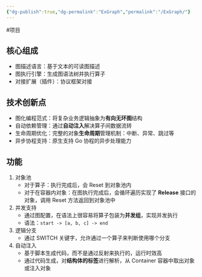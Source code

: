 ```yaml
---
{"dg-publish":true,"dg-permalink":"ExGraph","permalink":"/ExGraph/"}
---
```



#项目 

## 核心组成

- 图描述语言：基于文本的可读图描述
- 图执行引擎：生成图语法树并执行算子
- 对接扩展（插件）：协议框架对接

## 技术创新点

- 图化编程范式：将复杂业务逻辑抽象为**有向无环图**结构
- 自动依赖管理：通过**自动注入**解决算子间数据流转
- 生命周期优化：完整的对象**生命周期**管理机制：中断、异常、跳过等
- 异步协程支持：原生支持 Go 协程的异步处理能力

## 功能

1. 对象池
	- 对于算子：执行完成后，会 Reset 到对象池内
	- 对于在容器内对象：在图执行完成后，会循环遍历实现了 **Release** 接口的对象，调用 Reset 方法返回到对象池中
2. 并发支持
	- 通过图配置，在语法上很容易将算子包装为**并发组**，实现并发执行
	- 语法：`start -> [a, b, c] -> end`
3. 逻辑分支
	- 通过 SWITCH 关键字，允许通过一个算子来判断使用哪个分支
4. 自动注入
	- 基于脚本生成代码，而不是通过反射来执行的，运行时效高
	- 通过代码生成，对**结构体的标签**进行解析，从 Container 容器中取出对象或注入对象